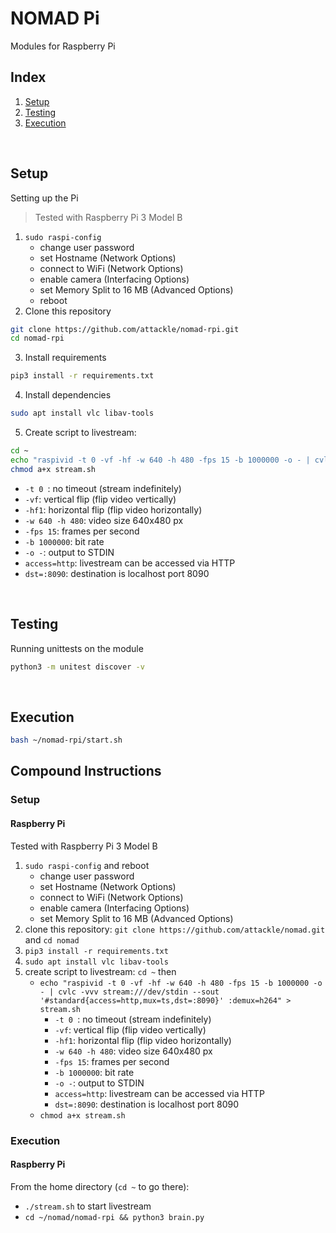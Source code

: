# NOMAD Pi

Modules for Raspberry Pi

## Index

1. [Setup](#setup)
2. [Testing](#testing)
3. [Execution](#execution)

&nbsp;

## Setup

Setting up the Pi
>Tested with Raspberry Pi 3 Model B

1. `sudo raspi-config`
    - change user password
    - set Hostname (Network Options)
    - connect to WiFi (Network Options)
    - enable camera (Interfacing Options)
    - set Memory Split to 16 MB (Advanced Options)
    - reboot
2. Clone this repository
```bash
git clone https://github.com/attackle/nomad-rpi.git
cd nomad-rpi
```
3. Install requirements
```bash
pip3 install -r requirements.txt
```
4. Install dependencies
```bash
sudo apt install vlc libav-tools
```
5. Create script to livestream: 
```bash
cd ~
echo "raspivid -t 0 -vf -hf -w 640 -h 480 -fps 15 -b 1000000 -o - | cvlc -vvv stream:///dev/stdin --sout '#standard{access=http,mux=ts,dst=:8090}' :demux=h264" > stream.sh
chmod a+x stream.sh
```
- `-t 0 `: no timeout (stream indefinitely)
- `-vf`: vertical flip (flip video vertically)
- `-hf1`: horizontal flip (flip video horizontally)
- `-w 640 -h 480`: video size 640x480 px
- `-fps 15`: frames per second
- `-b 1000000`: bit rate
- `-o -`: output to STDIN
- `access=http`: livestream can be accessed via HTTP
- `dst=:8090`: destination is localhost port 8090

&nbsp;

## Testing

Running unittests on the module
```bash
python3 -m unitest discover -v
```

&nbsp;

## Execution

```bash
bash ~/nomad-rpi/start.sh
```

## Compound Instructions
### Setup
#### Raspberry Pi

Tested with Raspberry Pi 3 Model B

1. `sudo raspi-config` and reboot
    - change user password
    - set Hostname (Network Options)
    - connect to WiFi (Network Options)
    - enable camera (Interfacing Options)
    - set Memory Split to 16 MB (Advanced Options)
2. clone this repository: `git clone https://github.com/attackle/nomad.git` and `cd nomad`
3. `pip3 install -r requirements.txt`
4. `sudo apt install vlc libav-tools`
5. create script to livestream: `cd ~` then
    - `echo "raspivid -t 0 -vf -hf -w 640 -h 480 -fps 15 -b 1000000 -o - | cvlc -vvv stream:///dev/stdin --sout '#standard{access=http,mux=ts,dst=:8090}' :demux=h264" > stream.sh`
    	- `-t 0 `: no timeout (stream indefinitely)
    	- `-vf`: vertical flip (flip video vertically)
    	- `-hf1`: horizontal flip (flip video horizontally)
    	- `-w 640 -h 480`: video size 640x480 px
    	- `-fps 15`: frames per second
    	- `-b 1000000`: bit rate
    	- `-o -`: output to STDIN
    	- `access=http`: livestream can be accessed via HTTP
    	- `dst=:8090`: destination is localhost port 8090
    - `chmod a+x stream.sh`

### Execution
#### Raspberry Pi
From the home directory (`cd ~` to go there):
- `./stream.sh` to start livestream
- `cd ~/nomad/nomad-rpi && python3 brain.py`


